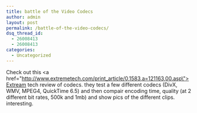 ```yaml
---
title: battle of the Video Codecs
author: admin
layout: post
permalink: /battle-of-the-video-codecs/
dsq_thread_id:
  - 26008413
  - 26008413
categories:
  - Uncategorized
---
```

Check out this <a href=\"http://www.extremetech.com/print_article/0,1583,a=121163,00.asp\">Extream tech review</a> of codecs. they test a few different codecs (DivX, WMV, MPEG4, QuickTime 6.5) and then compair encoding time, quality (at 2 different bit rates, 500k and 1mb) and show pics of the different clips. interesting.